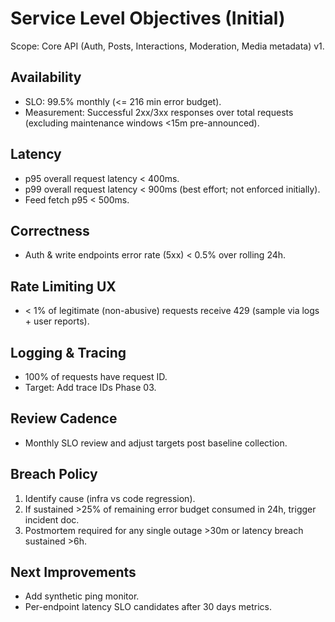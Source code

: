 # Service Level Objectives (Initial)

Scope: Core API (Auth, Posts, Interactions, Moderation, Media metadata) v1.

## Availability

- SLO: 99.5% monthly (<= 216 min error budget).
- Measurement: Successful 2xx/3xx responses over total requests (excluding maintenance windows <15m pre-announced).

## Latency

- p95 overall request latency < 400ms.
- p99 overall request latency < 900ms (best effort; not enforced initially).
- Feed fetch p95 < 500ms.

## Correctness

- Auth & write endpoints error rate (5xx) < 0.5% over rolling 24h.

## Rate Limiting UX

- < 1% of legitimate (non-abusive) requests receive 429 (sample via logs + user reports).

## Logging & Tracing

- 100% of requests have request ID.
- Target: Add trace IDs Phase 03.

## Review Cadence

- Monthly SLO review and adjust targets post baseline collection.

## Breach Policy

1. Identify cause (infra vs code regression).
2. If sustained >25% of remaining error budget consumed in 24h, trigger incident doc.
3. Postmortem required for any single outage >30m or latency breach sustained >6h.

## Next Improvements

- Add synthetic ping monitor.
- Per-endpoint latency SLO candidates after 30 days metrics.

